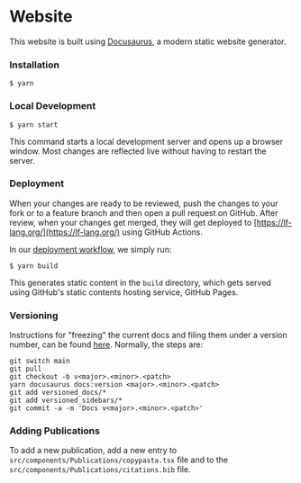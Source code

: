 # Website

This website is built using [Docusaurus](https://docusaurus.io/), a modern static website generator.

### Installation

```
$ yarn
```

### Local Development

```
$ yarn start
```

This command starts a local development server and opens up a browser window. Most changes are reflected live without having to restart the server.

### Deployment
When your changes are ready to be reviewed, push the changes to your fork or to a feature branch and then open a pull request on GitHub. After review, when your changes get merged, they will get deployed to [https://lf-lang.org/](https://lf-lang.org/) using GitHub Actions.

In our [deployment workflow](https://github.com/lf-lang/lf-lang.github.io/blob/main/.github/workflows/deploy.yml), we simply run:
```
$ yarn build
```
This generates static content in the `build` directory, which gets served using GitHub's static contents hosting service, GitHub Pages.

### Versioning
Instructions for "freezing" the current docs and filing them under a version number, can be found [here](https://docusaurus.io/docs/versioning). Normally, the steps are:

```
git switch main
git pull
git checkout -b v<major>.<minor>.<patch>
yarn docusaurus docs:version <major>.<minor>.<patch>
git add versioned_docs/*
git add versioned_sidebars/*
git commit -a -m 'Docs v<major>.<minor>.<patch>'
```

### Adding Publications
To add a new publication, add a new entry to `src/components/Publications/copypasta.tsx` file and to the `src/components/Publications/citations.bib` file.
